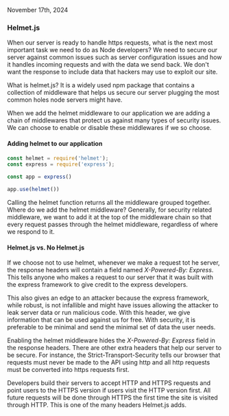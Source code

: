 November 17th, 2024
### Helmet.js 

When our server is ready to handle https requests, what is the next most important task we need to do as Node developers? We need to secure our server against common issues such as server configuration issues and how it handles incoming requests and with the data we send back. We don't want the response to include data that hackers may use to exploit our site. 

What is helmet.js? It is a widely used npm package that contains a collection of middleware that helps us secure our server plugging the most common holes node servers might have. 

When we add the helmet middleware to our application we are adding a chain of middlewares that protect us against many types of security issues. We can choose to enable or disable these middlewares if we so choose. 

#### Adding helmet to our application 

```js
const helmet = require('helmet');
const express = require('express');

const app = express()

app.use(helmet())
```

Calling the helmet function returns all the middleware grouped together. Where do we add the helmet middleware? Generally, for security related middleware, we want to add it at the top of the middleware chain so that every request passes through the helmet middleware, regardless of where we respond to it.

#### Helmet.js vs. No Helmet.js

If we choose not to use helmet, whenever we make a request tot he server, the response headers will contain a field named *X-Powered-By: Express*. This tells anyone who makes a request to our server that it was built with the express framework to give credit to the express developers. 

This also gives an edge to an attacker because the express framework, while robust, is not infallible and might have issues allowing the attacker to leak server data or run malicious code. With this header, we give information that can be used against us for free. With security, it is preferable to be minimal and send the minimal set of data the user needs. 

Enabling the helmet middleware hides the *X-Powered-By: Express* field in the response headers.  There are other extra headers that help our server to be secure. For instance, the Strict-Transport-Security tells our browser that requests must never be made to the API using http and all http requests must be converted into https requests first. 

Developers build their servers to accept HTTP and HTTPS requests and point users to the HTTPS version if users visit the HTTP version first. All future requests will be done through HTTPS the first time  the site is visited through HTTP. This is one of the many headers Helmet.js adds. 